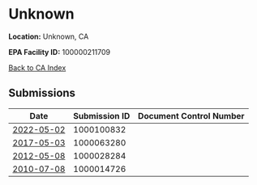# Unknown

**Location:** Unknown, CA

**EPA Facility ID:** 100000211709

[Back to CA Index](../../index.md)

## Submissions

| Date | Submission ID | Document Control Number |
|------|--------------|-------------------------|
| [2022-05-02](submissions/1000100832.md) | 1000100832 |  |
| [2017-05-03](submissions/1000063280.md) | 1000063280 |  |
| [2012-05-08](submissions/1000028284.md) | 1000028284 |  |
| [2010-07-08](submissions/1000014726.md) | 1000014726 |  |
